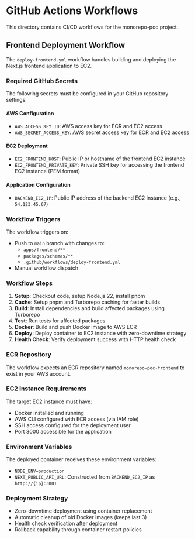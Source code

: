 # GitHub Actions Workflows

This directory contains CI/CD workflows for the monorepo-poc project.

## Frontend Deployment Workflow

The `deploy-frontend.yml` workflow handles building and deploying the Next.js frontend application to EC2.

### Required GitHub Secrets

The following secrets must be configured in your GitHub repository settings:

#### AWS Configuration

- `AWS_ACCESS_KEY_ID`: AWS access key for ECR and EC2 access
- `AWS_SECRET_ACCESS_KEY`: AWS secret access key for ECR and EC2 access

#### EC2 Deployment

- `EC2_FRONTEND_HOST`: Public IP or hostname of the frontend EC2 instance
- `EC2_FRONTEND_PRIVATE_KEY`: Private SSH key for accessing the frontend EC2 instance (PEM format)

#### Application Configuration

- `BACKEND_EC2_IP`: Public IP address of the backend EC2 instance (e.g., `54.123.45.67`)

### Workflow Triggers

The workflow triggers on:

- Push to `main` branch with changes to:
  - `apps/frontend/**`
  - `packages/schemas/**`
  - `.github/workflows/deploy-frontend.yml`
- Manual workflow dispatch

### Workflow Steps

1. **Setup**: Checkout code, setup Node.js 22, install pnpm
2. **Cache**: Setup pnpm and Turborepo caching for faster builds
3. **Build**: Install dependencies and build affected packages using Turborepo
4. **Test**: Run tests for affected packages
5. **Docker**: Build and push Docker image to AWS ECR
6. **Deploy**: Deploy container to EC2 instance with zero-downtime strategy
7. **Health Check**: Verify deployment success with HTTP health check

### ECR Repository

The workflow expects an ECR repository named `monorepo-poc-frontend` to exist in your AWS account.

### EC2 Instance Requirements

The target EC2 instance must have:

- Docker installed and running
- AWS CLI configured with ECR access (via IAM role)
- SSH access configured for the deployment user
- Port 3000 accessible for the application

### Environment Variables

The deployed container receives these environment variables:

- `NODE_ENV=production`
- `NEXT_PUBLIC_API_URL`: Constructed from `BACKEND_EC2_IP` as `http://{ip}:3001`

### Deployment Strategy

- Zero-downtime deployment using container replacement
- Automatic cleanup of old Docker images (keeps last 3)
- Health check verification after deployment
- Rollback capability through container restart policies
